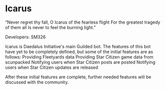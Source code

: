# Icarus

“Never regret thy fall, 
O Icarus of the fearless flight
For the greatest tragedy of them all
Is never to feel the burning light.”

Developers:
  SM326
  
Icarus is Daedalus Initiative's main Guilded bot. The features of this bot have yet to be completely defined, but some of the initial features are as follows:
    Providing Fleetyards data
    Providing Star Citizen game data from scunpacked
    Notifying users when Star Citizen posts are posted
    Notifying users when Star Citizen updates are released
    
After these initial features are complete, further needed features will be discussed with the community.
